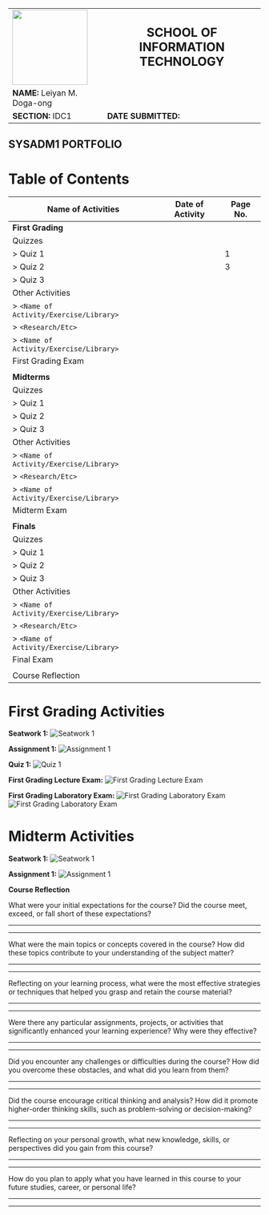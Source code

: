 <table style="width: 100%; border-collapse: collapse;">
  <tr>
    <td style="text-align: left; border: none;">
      <img src="Portfolio_Images/logo.png" width="150" style="height: auto;">
    </td>
    <td style="text-align: center; font-size: 24px; font-weight: bold; border: none;">
      SCHOOL OF INFORMATION TECHNOLOGY
    </td>
    
  </tr>
  <tr>
    <td style="border: none;"><strong>NAME:</strong> Leiyan M. Doga-ong</td>
    <td style="border: none;"></td>
    
  </tr>
  <tr>
    <td style="border: none;"><strong>SECTION:</strong> IDC1</td>
    <td style="border: none;"><strong>DATE SUBMITTED:</strong></td>
  </tr>
</table>

## SYSADM1 PORTFOLIO


# Table of Contents

| Name of Activities                      | Date of Activity | Page No. |
|-----------------------------------------|------------------|----------|
| **First Grading**                       |                  |          |
| Quizzes                                 |                  |          |
| > Quiz 1                                |                  | 1        |
| > Quiz 2                                |                  | 3        |
| > Quiz 3                                |                  |          |
| Other Activities                        |                  |          |
| > `<Name of Activity/Exercise/Library>` |                  |          |
| > `<Research/Etc>`                      |                  |          |
| > `<Name of Activity/Exercise/Library>` |                  |          |
| First Grading Exam                      |                  |          |
|                                         |                  |          |
| **Midterms**                            |                  |          |
| Quizzes                                 |                  |          |
| > Quiz 1                                |                  |          |
| > Quiz 2                                |                  |          |
| > Quiz 3                                |                  |          |
| Other Activities                        |                  |          |
| > `<Name of Activity/Exercise/Library>` |                  |          |
| > `<Research/Etc>`                      |                  |          |
| > `<Name of Activity/Exercise/Library>` |                  |          |
| Midterm Exam                            |                  |          |
|                                         |                  |          |
| **Finals**                              |                  |          |
| Quizzes                                 |                  |          |
| > Quiz 1                                |                  |          |
| > Quiz 2                                |                  |          |
| > Quiz 3                                |                  |          |
| Other Activities                        |                  |          |
| > `<Name of Activity/Exercise/Library>` |                  |          |
| > `<Research/Etc>`                      |                  |          |
| > `<Name of Activity/Exercise/Library>` |                  |          |
| Final Exam                              |                  |          |
|                                         |                  |          |
| Course Reflection                       |                  |          |

# First Grading Activities

**Seatwork 1:**
![Seatwork 1](Portfolio_Images/1.jpg)

**Assignment 1:**
![Assignment 1](Portfolio_Images/2.jpg)

**Quiz 1:**
![Quiz 1](Portfolio_Images/3.jpg)

**First Grading Lecture Exam:**
![First Grading Lecture Exam](Portfolio_Images/4.jpg)

**First Grading Laboratory Exam:**
![First Grading Laboratory Exam](Portfolio_Images/5a.jpg)
![First Grading Laboratory Exam](Portfolio_Images/5b.jpg)

# Midterm Activities

**Seatwork 1:**
![Seatwork 1](Portfolio_Images/6.jpg)

**Assignment 1:**
![Assignment 1](Portfolio_Images/7.jpg)

**Course Reflection**

What were your initial expectations for the course? Did the course meet,
exceed, or fall short of these expectations?

  -----------------------------------------------------------------------

  -----------------------------------------------------------------------

What were the main topics or concepts covered in the course? How did
these topics contribute to your understanding of the subject matter?

  -----------------------------------------------------------------------

  -----------------------------------------------------------------------

Reflecting on your learning process, what were the most effective
strategies or techniques that helped you grasp and retain the course
material?

  -----------------------------------------------------------------------

  -----------------------------------------------------------------------

Were there any particular assignments, projects, or activities that
significantly enhanced your learning experience? Why were they
effective?

  -----------------------------------------------------------------------

  -----------------------------------------------------------------------

Did you encounter any challenges or difficulties during the course? How
did you overcome these obstacles, and what did you learn from them?

  -----------------------------------------------------------------------

  -----------------------------------------------------------------------

Did the course encourage critical thinking and analysis? How did it
promote higher-order thinking skills, such as problem-solving or
decision-making?

  -----------------------------------------------------------------------

  -----------------------------------------------------------------------

Reflecting on your personal growth, what new knowledge, skills, or
perspectives did you gain from this course?

  -----------------------------------------------------------------------

  -----------------------------------------------------------------------

How do you plan to apply what you have learned in this course to your
future studies, career, or personal life?

  -----------------------------------------------------------------------

  -----------------------------------------------------------------------
